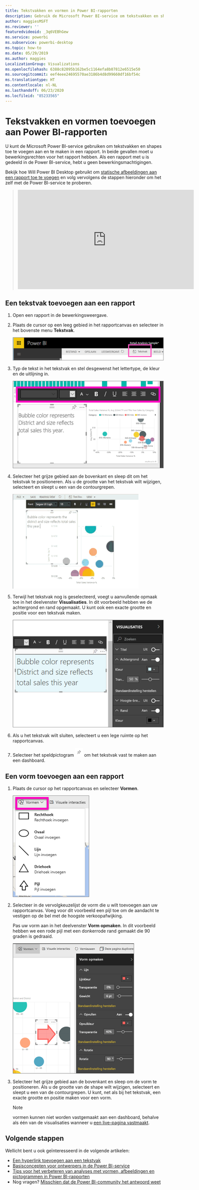 ```yaml
---
title: Tekstvakken en vormen in Power BI-rapporten
description: Gebruik de Microsoft Power BI-service om tekstvakken en shapes toe te voegen aan en te maken in een rapport.
author: maggiesMSFT
ms.reviewer: ''
featuredvideoid: _3q6VEBhGew
ms.service: powerbi
ms.subservice: powerbi-desktop
ms.topic: how-to
ms.date: 05/29/2019
ms.author: maggies
LocalizationGroup: Visualizations
ms.openlocfilehash: 6388c82095b162be5c1164efa8b07812e6515e50
ms.sourcegitcommit: eef4eee24695570ae3186b4d8d99660df16bf54c
ms.translationtype: HT
ms.contentlocale: nl-NL
ms.lasthandoff: 06/23/2020
ms.locfileid: "85233565"
---
```

# <a name="add-text-boxes-and-shapes-to-power-bi-reports"></a>Tekstvakken en vormen toevoegen aan Power BI-rapporten
U kunt de Microsoft Power BI-service gebruiken om tekstvakken en shapes toe te voegen aan en te maken in een rapport. In beide gevallen moet u bewerkingsrechten voor het rapport hebben. Als een rapport met u is gedeeld in de Power BI-service, hebt u geen bewerkingsmachtigingen. 

Bekijk hoe Will Power BI Desktop gebruikt om [statische afbeeldingen aan een rapport toe te voegen](/learn/modules/visuals-in-power-bi/12-formatting) en volg vervolgens de stappen hieronder om het zelf met de Power BI-service te proberen.
> 
> <iframe width="560" height="315" src="https://www.youtube.com/embed/_3q6VEBhGew" frameborder="0" allowfullscreen></iframe>
> 

## <a name="add-a-text-box-to-a-report"></a>Een tekstvak toevoegen aan een rapport
1. Open een rapport in de bewerkingsweergave.

2. Plaats de cursor op een leeg gebied in het rapportcanvas en selecteer in het bovenste menu **Tekstvak**.
   
   ![Tekstvak selecteren](media/power-bi-reports-add-text-and-shapes/pbi_textbox.png)
3. Typ de tekst in het tekstvak en stel desgewenst het lettertype, de kleur en de uitlijning in. 
   
   ![Tekst invoeren](media/power-bi-reports-add-text-and-shapes/pbi_textbox2new.png)
4. Selecteer het grijze gebied aan de bovenkant en sleep dit om het tekstvak te positioneren. Als u de grootte van het tekstvak wilt wijzigen, selecteert en sleept u een van de contourgrepen. 
   
   ![Tekstvak positioneren](media/power-bi-reports-add-text-and-shapes/textboxsmaller.gif)

5. Terwijl het tekstvak nog is geselecteerd, voegt u aanvullende opmaak toe in het deelvenster **Visualisaties**. In dit voorbeeld hebben we de achtergrond en rand opgemaakt. U kunt ook een exacte grootte en positie voor een tekstvak maken.  

   ![Het tekstvak opmaken](media/power-bi-reports-add-text-and-shapes/power-bi-borders.png)

6. Als u het tekstvak wilt sluiten, selecteert u een lege ruimte op het rapportcanvas. 

7. Selecteer het speldpictogram  ![Speldpictogram](media/power-bi-reports-add-text-and-shapes/pbi_pintile.png) om het tekstvak vast te maken aan een dashboard. 

## <a name="add-a-shape-to-a-report"></a>Een vorm toevoegen aan een rapport
1. Plaats de cursor op het rapportcanvas en selecteer **Vormen**.
   
   ![Shapes selecteren](media/power-bi-reports-add-text-and-shapes/power-bi-shapes.png)
2. Selecteer in de vervolgkeuzelijst de vorm die u wilt toevoegen aan uw rapportcanvas. Voeg voor dit voorbeeld een pijl toe om de aandacht te vestigen op de bel met de hoogste verkoopafwijking. 
   
   Pas uw vorm aan in het deelvenster **Vorm opmaken**. In dit voorbeeld hebben we een rode pijl met een donkerrode rand gemaakt die 90 graden is gedraaid.
   
   ![Shape aanpassen](media/power-bi-reports-add-text-and-shapes/power-bi-arrrow.png)
3. Selecteer het grijze gebied aan de bovenkant en sleep om de vorm te positioneren. Als u de grootte van de shape wilt wijzigen, selecteert en sleept u een van de contourgrepen. U kunt, net als bij het tekstvak, een exacte grootte en positie maken voor een vorm.

   > [!NOTE]
   > vormen kunnen niet worden vastgemaakt aan een dashboard, behalve als één van de visualisaties wanneer u [een live-pagina vastmaakt](service-dashboard-pin-live-tile-from-report.md). 
   > 
   > 

## <a name="next-steps"></a>Volgende stappen

Wellicht bent u ook geïnteresseerd in de volgende artikelen:

* [Een hyperlink toevoegen aan een tekstvak](service-add-hyperlink-to-text-box.md)
* [Basisconcepten voor ontwerpers in de Power BI-service](../fundamentals/service-basic-concepts.md)
* [Tips voor het verbeteren van analyses met vormen, afbeeldingen en pictogrammen in Power BI-rapporten](../guidance/report-tips-shapes-images-icons.md)
* Nog vragen? [Misschien dat de Power BI-community het antwoord weet](https://community.powerbi.com/)
